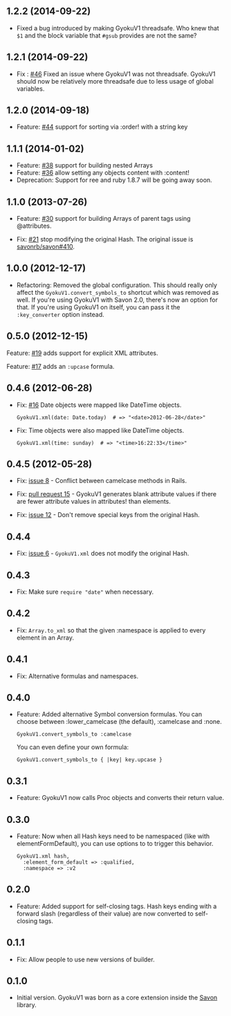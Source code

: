## 1.2.2 (2014-09-22)

* Fixed a bug introduced by making GyokuV1 threadsafe. Who knew that `$1` and the block variable that `#gsub` provides are not the same?

## 1.2.1 (2014-09-22)

* Fix : [#46](https://github.com/savonrb/gyoku_v1/pull/46) Fixed an issue where GyokuV1 was not threadsafe. GyokuV1 should now be relatively more threadsafe due to less usage of global variables.

## 1.2.0 (2014-09-18)

* Feature: [#44](https://github.com/savonrb/gyoku_v1/pull/44) support for sorting via :order! with a string key

## 1.1.1 (2014-01-02)

* Feature: [#38](https://github.com/savonrb/gyoku_v1/pull/38) support for building nested Arrays
* Feature: [#36](https://github.com/savonrb/gyoku_v1/pull/36) allow setting any objects content with :content!
* Deprecation:  Support for ree and ruby 1.8.7 will be going away soon.

## 1.1.0 (2013-07-26)

* Feature: [#30](https://github.com/savonrb/gyoku_v1/pull/30) support for building Arrays
  of parent tags using @attributes.

* Fix: [#21](https://github.com/savonrb/gyoku_v1/pull/21) stop modifying the original Hash.
  The original issue is [savonrb/savon#410](https://github.com/savonrb/savon/issues/410).

## 1.0.0 (2012-12-17)

* Refactoring: Removed the global configuration. This should really only affect the
  `GyokuV1.convert_symbols_to` shortcut which was removed as well. If you're using GyokuV1
  with Savon 2.0, there's now an option for that. If you're using GyokuV1 on itself,
  you can pass it the `:key_converter` option instead.

## 0.5.0 (2012-12-15)

Feature: [#19](https://github.com/savonrb/gyoku_v1/pull/19) adds support for explicit XML attributes.

Feature: [#17](https://github.com/savonrb/gyoku_v1/pull/17) adds an `:upcase` formula.

## 0.4.6 (2012-06-28)

* Fix: [#16](https://github.com/rubiii/gyoku_v1/issues/16) Date objects were mapped like DateTime objects.

      GyokuV1.xml(date: Date.today)  # => "<date>2012-06-28</date>"

* Fix: Time objects were also mapped like DateTime objects.

      GyokuV1.xml(time: sunday)  # => "<time>16:22:33</time>"

## 0.4.5 (2012-05-28)

* Fix: [issue 8](https://github.com/rubiii/gyoku_v1/issues/8) -
  Conflict between camelcase methods in Rails.

* Fix: [pull request 15](https://github.com/rubiii/gyoku_v1/pull/15) -
  GyokuV1 generates blank attribute values if there are fewer attribute
  values in attributes! than elements.

* Fix: [issue 12](https://github.com/rubiii/gyoku_v1/issues/12) -
  Don't remove special keys from the original Hash.

## 0.4.4

* Fix: [issue 6](https://github.com/rubiii/gyoku_v1/issues/6) -
  `GyokuV1.xml` does not modify the original Hash.

## 0.4.3

* Fix: Make sure `require "date"` when necessary.

## 0.4.2

* Fix: `Array.to_xml` so that the given :namespace is applied to every element
  in an Array.

## 0.4.1

* Fix: Alternative formulas and namespaces.

## 0.4.0

* Feature: Added alternative Symbol conversion formulas. You can choose between
  :lower_camelcase (the default), :camelcase and :none.

      GyokuV1.convert_symbols_to :camelcase

  You can even define your own formula:

      GyokuV1.convert_symbols_to { |key| key.upcase }

## 0.3.1

* Feature: GyokuV1 now calls Proc objects and converts their return value.

## 0.3.0

* Feature: Now when all Hash keys need to be namespaced (like with
  elementFormDefault), you can use options to to trigger this behavior.

      GyokuV1.xml hash,
        :element_form_default => :qualified,
        :namespace => :v2

## 0.2.0

* Feature: Added support for self-closing tags. Hash keys ending with a forward
  slash (regardless of their value) are now converted to self-closing tags.

## 0.1.1

* Fix: Allow people to use new versions of builder.

## 0.1.0

* Initial version. GyokuV1 was born as a core extension inside the
  [Savon](http://rubygems.org/gems/savon) library.
